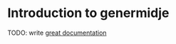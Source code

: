 # Introduction to genermidje

TODO: write [great documentation](http://jacobian.org/writing/great-documentation/what-to-write/)
